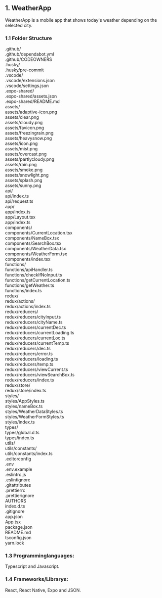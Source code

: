 ## 1. WeatherApp
WeatherApp is a mobile app that shows today's weather depending on the selected city. <br />

### 1.1 Folder Structure
.github/ <br />
.github/dependabot.yml <br />
.github/CODEOWNERS <br />
.husky/ <br />
.husky/pre-commit <br />
.vscode/ <br />
.vscode/extensions.json <br />
.vscode/settings.json <br />
.expo-shared/ <br />
.expo-shared/assets.json <br />
.expo-shared/README.md <br />
assets/ <br />
assets/adaptive-icon.png <br />
assets/clear.png <br />
assets/cloudy.png <br />
assets/favicon.png <br />
assets/freezingrain.png <br />
assets/heavysnow.png <br />
assets/icon.png <br />
assets/mist.png <br />
assets/overcast.png <br />
assets/partlycloudy.png <br />
assets/rain.png <br />
assets/smoke.png <br />
assets/snowlight.png <br />
assets/splash.png <br />
assets/sunny.png <br />
api/ <br >
api/index.ts <br >
api/request.ts <br >
app/ <br />
app/index.ts <br />
app/Layout.tsx <br />
app/index.ts <br />
components/ <br />
components/CurrentLocation.tsx <br />
components/NameBox.tsx <br />
components/SearchBox.tsx <br />
components/WeatherData.tsx <br />
components/WeatherForm.tsx <br />
components/index.tsx <br />
functions/ <br />
functions/apiHandler.ts <br />
functions/checkIfNoInput.ts <br />
functions/getCurrentLocation.ts <br />
functions/getWeather.ts <br />
functions/index.ts <br />
redux/ <br />
redux/actions/ <br />
redux/actions/index.ts <br />
redux/reducers/ <br />
redux/reducers/cityInput.ts <br />
redux/reducers/cityName.ts <br />
redux/reducers/currentDec.ts <br />
redux/reducers/currentLoading.ts <br />
redux/reducers/currentLoc.ts <br />
redux/reducers/currentTemp.ts <br />
redux/reducers/dec.ts <br />
redux/reducers/error.ts <br />
redux/reducers/loading.ts <br />
redux/reducers/temp.ts <br />
redux/reducers/viewCurrent.ts <br />
redux/reducers/viewSearchBox.ts <br />
redux/reducers/index.ts <br />
redux/store/ <br />
redux/store/index.ts <br />
styles/ <br />
styles/AppStyles.ts <br />
styles/nameBox.ts <br />
styles/WeatherDataStyles.ts <br />
styles/WeatherFormStyles.ts <br />
styles/index.ts <br />
types/ <br />
types/global.d.ts <br />
types/index.ts <br />
utils/ <br />
utils/constants/ <br />
utils/constants/index.ts <br />
.editorconfig <br />
.env <br />
.env.example <br />
.eslintrc.js <br />
.eslintignore <br />
.gitattributes <br />
.prettierrc <br />
.prettierignore <br />
AUTHORS <br />
index.d.ts <br />
.gitignore <br />
app.json <br />
App.tsx <br />
package.json <br />
README.md <br />
tsconfig.json <br />
yarn.lock <br />

### 1.3 Programminglanguages:
Typescript and Javascript. <br />

### 1.4 Frameworks/Librarys:
React, React Native, Expo and JSON. 
